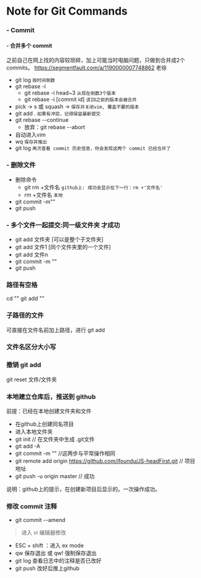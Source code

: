 # Note for Git Commands

### - Commit
#### - 合并多个 commit
之前自己在网上找的内容较琐碎，加上可能当时电脑问题，只做到合并成2个commits。
https://segmentfault.com/a/1190000007748862 老徐
- git log `按时间倒数`
- git rebase -i 
  - git rebase -i head~3 `从现在倒数3个版本`
  - git rebase -i [commit id] `该ID之前的版本会被合并`
- pick -> s 或 squash -> `保存并关闭vim, 覆盖不要的版本`
- git add . `如果有冲突，记得保留最新提交`
- git rebase --continue 
  - 放弃：git rebase --abort   
- 自动进入vim
- wq `保存并推出`
- git log `再次查看 commit 历史信息，你会发现这两个 commit 已经合并了`

### - 删除文件

- 删除命令    
  - git rm +文件名 `github上: 成功会显示在下一行：rm +'文件名'`  
  - rm +文件名 `本地`
- git commit -m""
- git push

### - 多个文件一起提交:同一级文件夹 才成功
- git add 文件夹 [可以是整个子文件夹]
- git add 文件1  [同个文件夹里的一个文件]
- git add 文件n
- git commit -m ""
- git push

### 路径有空格
cd ""
git add ""
### 子路径的文件
可直接在文件名前加上路径，进行 git add


### 文件名区分大小写

### 撤销 git add
git reset 文件/文件夹

### 本地建立仓库后，推送到 github
前提：已经在本地创建文件夹和文件  
- 在github上创建同名项目
- 进入本地文件夹
- git init // 在文件夹中生成 .git文件
- git add -A
- git commit -m "" //这两步与平常操作相同
- git remote add origin https://github.com/ifoundu/JS-headFirst.git // 项目地址
- git push -u origin master // 成功  

说明：github上的提示，在创建新项目后显示的。一次操作成功。

### 修改 commit 注释
- git commit --amend
> 进入 vi 编辑器修改
- ESC + shift ：进入 ex mode
- qw 保存退出 或 qw! 强制保存退出 
- git log 查看日志中的注释是否已改好
- git push 改好后推上github


 